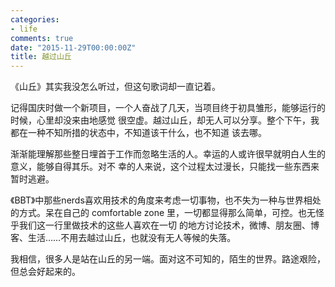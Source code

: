 ```yaml
---
categories:
- life
comments: true
date: "2015-11-29T00:00:00Z"
title: 越过山丘
---
```


《山丘》其实我没怎么听过，但这句歌词却一直记着。

记得国庆时做一个新项目，一个人奋战了几天，当项目终于初具雏形，能够运行的时候，心里却没来由地感觉
很空虚。越过山丘，却无人可以分享。整个下午，我都在一种不知所措的状态中，不知道该干什么，也不知道
该去哪。

渐渐能理解那些整日埋首于工作而忽略生活的人。幸运的人或许很早就明白人生的意义，能够自得其乐。对不
幸的人来说，这个过程太过漫长，只能找一些东西来暂时逃避。

《BBT》中那些nerds喜欢用技术的角度来考虑一切事物，也不失为一种与世界相处的方式。呆在自己的
comfortable zone 里，一切都显得那么简单，可控。也无怪乎我们这一行里做技术的这些人喜欢在一切
的地方讨论技术，微博、朋友圈、博客、生活……不用去越过山丘，也就没有无人等候的失落。

我相信，很多人是站在山丘的另一端。面对这不可知的，陌生的世界。路途艰险，但总会好起来的。
